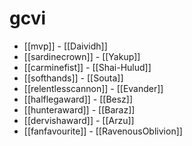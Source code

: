 # gcvi

* [[mvp]] - [[Daividh]]
* [[sardinecrown]] - [[Yakup]]
* [[carminefist]] - [[Shai-Hulud]]
* [[softhands]] - [[Souta]]
* [[relentlesscannon]] - [[Evander]]
* [[halflegaward]] - [[Besz]]
* [[hunteraward]] - [[Baraz]]
* [[dervishaward]] - [[Arzu]]
* [[fanfavourite]] - [[RavenousOblivion]]